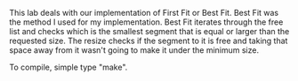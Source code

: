 This lab deals with our implementation of First Fit or Best Fit. Best Fit was the method I used for my implementation. Best Fit iterates through the free list and checks which is the smallest segment that is equal or larger than the requested size. The resize checks if the segment to it is free and taking that space away from it wasn't going to make it under the minimum size.

To compile, simple type "make".